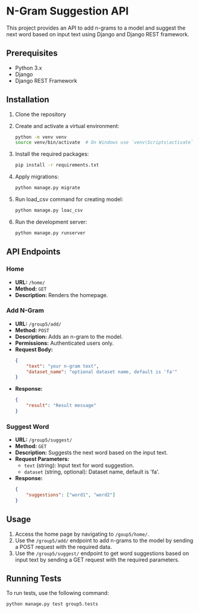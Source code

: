# N-Gram Suggestion API

This project provides an API to add n-grams to a model and suggest the next word based on input text using Django and Django REST framework.

## Prerequisites

- Python 3.x
- Django
- Django REST Framework

## Installation

1. Clone the repository

2. Create and activate a virtual environment:

    ```sh
    python -m venv venv
    source venv/bin/activate  # On Windows use `venv\Scripts\activate`
    ```

3. Install the required packages:

    ```sh
    pip install -r requirements.txt
    ```

4. Apply migrations:

    ```sh
    python manage.py migrate
    ```

5. Run load_csv command for creating model:

    ```sh
    python manage.py loac_csv
    ```

6. Run the development server:

    ```sh
    python manage.py runserver
    ```

## API Endpoints

### Home

- **URL:** `/home/`
- **Method:** `GET`
- **Description:** Renders the homepage.

### Add N-Gram

- **URL:** `/group5/add/`
- **Method:** `POST`
- **Description:** Adds an n-gram to the model.
- **Permissions:** Authenticated users only.
- **Request Body:**
    ```json
    {
        "text": "your n-gram text",
        "dataset_name": "optional dataset name, default is 'fa'"
    }
    ```
- **Response:**
    ```json
    {
        "result": "Result message"
    }
    ```

### Suggest Word

- **URL:** `/group5/suggest/`
- **Method:** `GET`
- **Description:** Suggests the next word based on the input text.
- **Request Parameters:**
    - `text` (string): Input text for word suggestion.
    - `dataset` (string, optional): Dataset name, default is 'fa'.
- **Response:**
    ```json
    {
        "suggestions": ["word1", "word2"]
    }
    ```

## Usage

1. Access the home page by navigating to `/goup5/home/`.
2. Use the `/group5/add/` endpoint to add n-grams to the model by sending a POST request with the required data.
3. Use the `/group5/suggest/` endpoint to get word suggestions based on input text by sending a GET request with the required parameters.

## Running Tests

To run tests, use the following command:

```sh
python manage.py test group5.tests
